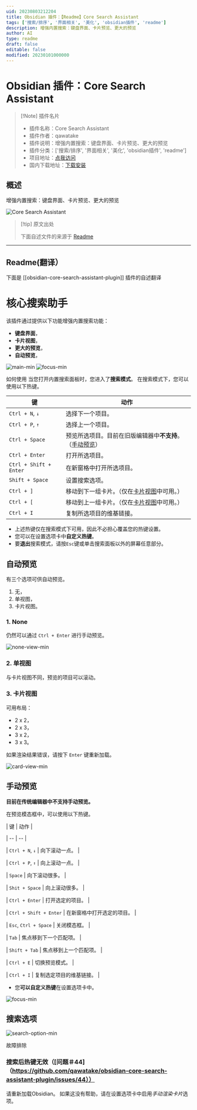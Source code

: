```yaml
---
uid: 20230803212204
title: Obsidian 插件：【Readme】Core Search Assistant
tags: ['搜索/排序', '界面相关', '美化', 'obsidian插件', 'readme']
description: 增强内置搜索：键盘界面、卡片预览、更大的预览
author: AI
type: readme
draft: false
editable: false
modified: 20230101000000
---
```


# Obsidian 插件：Core Search Assistant

> [!Note] 插件名片
> - 插件名称：Core Search Assistant
> - 插件作者：qawatake
> - 插件说明：增强内置搜索：键盘界面、卡片预览、更大的预览
> - 插件分类：['搜索/排序', '界面相关', '美化', 'obsidian插件', 'readme']
> - 项目地址：[点我访问](https://github.com/qawatake/obsidian-core-search-assistant-plugin)
> - 国内下载地址：[下载安装](https://pkmer.cn/products/plugin/pluginMarket/?obsidian-core-search-assistant-plugin)

## 概述

增强内置搜索：键盘界面、卡片预览、更大的预览

![Core Search Assistant](https://cdn.pkmer.cn/covers/obsidian-core-search-assistant-plugin.png!pkmer)

> [!tip] 原文出处
> 
>下面自述文件的来源于 [Readme](https://ghproxy.net/https://raw.githubusercontent.com/qawatake/obsidian-core-search-assistant-plugin/main/README.md)
> 

---

## Readme(翻译）

下面是 [[obsidian-core-search-assistant-plugin]] 插件的自述翻译



# 核心搜索助手

该插件通过提供以下功能增强内置搜索功能：
- **键盘界面**，
- **卡片视图**，
- **更大的预览**，
- **自动预览**，

![main-min](https://user-images.githubusercontent.com/38106890/150084212-d47733c7-3e84-437c-a257-5dd7ee6a8be5.gif)
![focus-min](https://user-images.githubusercontent.com/38106890/151547284-739a18a3-3467-4964-b59b-de8c2673018c.gif)

如何使用
当您打开内置搜索面板时，您进入了**搜索模式**。
在搜索模式下，您可以使用以下热键。

| 键 | 动作 |
| -- | -- |
| `Ctrl + N`, `↓` | 选择下一个项目。 |
| `Ctrl + P`, `↑` | 选择上一个项目。 |
| `Ctrl + Space` | 预览所选项目。目前在旧版编辑器中**不支持**。（[手动预览](#manual-preview)） |
| `Ctrl + Enter` | 打开所选项目。 |
| `Ctrl + Shift + Enter` | 在新窗格中打开所选项目。 |
| `Shift + Space` | 设置搜索选项。 |
| `Ctrl + ]` | 移动到下一组卡片。（仅在[卡片视图](#3-card-view)中可用。） |
| `Ctrl + [` | 移动到上一组卡片。（仅在[卡片视图](#3-card-view)中可用。） |
| `Ctrl + I` | 复制所选项目的维基链接。 |

- 上述热键仅在搜索模式下可用，因此不必担心覆盖您的热键设置。
- 您可以在设置选项卡中**自定义热键**。
- 要**退出**搜索模式，请按`Esc`键或单击搜索面板以外的屏幕任意部分。

## 自动预览
有三个选项可供自动预览。
1. 无，
2. 单视图，
3. 卡片视图。

### 1. None



仍然可以通过 `Ctrl + Enter` 进行手动预览。



![none-view-min](https://user-images.githubusercontent.com/38106890/150082308-493df0a0-e9d4-46ee-8957-c11a2f5ce628.gif)

### 2. 单视图

与卡片视图不同，预览的项目可以滚动。

### 3. 卡片视图

可用布局：
- 2 x 2，
- 2 x 3，
- 3 x 2，
- 3 x 3。

如果渲染结果错误，请按下 `Enter` 键重新加载。

![card-view-min](https://user-images.githubusercontent.com/38106890/150082177-6a14a509-b6f9-449f-90d1-7e198ae2d3d3.gif)

## 手动预览

**目前在传统编辑器中不支持手动预览。**



在预览模态框中，可以使用以下热键。



| 键 | 动作 |

| -- | -- |

| `Ctrl + N`, `↓` | 向下滚动一点。 |

| `Ctrl + P`, `↑` | 向上滚动一点。 |

| `Space` | 向下滚动很多。 |

| `Shit + Space` | 向上滚动很多。 |

| `Ctrl + Enter` | 打开选定的项目。 |

| `Ctrl + Shift + Enter` | 在新窗格中打开选定的项目。 |

| `Esc`, `Ctrl + Space` | 关闭模态框。 |

| `Tab` | 焦点移到下一个匹配项。 |

| `Shift + Tab` | 焦点移到上一个匹配项。 |

| `Ctrl + E` | 切换预览模式。 |

| `Ctrl + I` | 复制选定项目的维基链接。 |



- 您**可以自定义热键**在设置选项卡中。



![focus-min](https://user-images.githubusercontent.com/38106890/151547284-739a18a3-3467-4964-b59b-de8c2673018c.gif)

## 搜索选项

![search-option-min](https://user-images.githubusercontent.com/38106890/150083314-0834e593-2cd6-46c6-8706-5582e987037a.gif)

故障排除

### 搜索后热键无效（[问题＃44]（https://github.com/qawatake/obsidian-core-search-assistant-plugin/issues/44））
请重新加载Obsidian。
如果这没有帮助，请在设置选项卡中启用*手动渲染卡片*选项。



